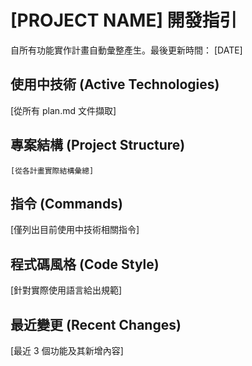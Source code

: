 # [PROJECT NAME] 開發指引

自所有功能實作計畫自動彙整產生。最後更新時間： [DATE]

## 使用中技術 (Active Technologies)
[從所有 plan.md 文件擷取]

## 專案結構 (Project Structure)
```
[從各計畫實際結構彙總]
```

## 指令 (Commands)
[僅列出目前使用中技術相關指令]

## 程式碼風格 (Code Style)
[針對實際使用語言給出規範]

## 最近變更 (Recent Changes)
[最近 3 個功能及其新增內容]

<!-- MANUAL ADDITIONS START -->
<!-- 在此區塊之間的手動內容會被保留 -->
<!-- MANUAL ADDITIONS END -->
